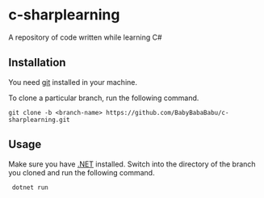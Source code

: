 # c-sharplearning
A repository of code written while learning C#

## Installation
You need [git](https://git-scm.com/download/win) installed in your machine.

To clone a particular branch, run the following command.

```git clone -b <branch-name> https://github.com/BabyBabaBabu/c-sharplearning.git```

## Usage
Make sure you have [.NET](https://dotnet.microsoft.com/en-us/download) installed.
Switch into the directory of the branch you cloned and run the following command.

``` dotnet run```

